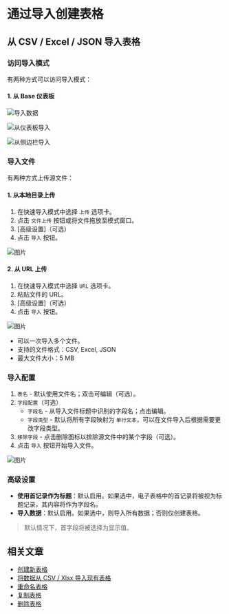 # 通过导入创建表格

## 从 CSV / Excel / JSON 导入表格

### 访问导入模式

有两种方式可以访问导入模式：

#### 1\. 从 Base 仪表板

![导入数据](https://docs.nocodb.com/assets/images/base-import-from-dashboard-1-0ccc1e3e8508c11049dd45647d6c0f91.png)

![从仪表板导入](https://docs.nocodb.com/assets/images/table-import-from-dashboard-625bb54d990e6d7a01ffd6bf9c7e8aa9.png)

![从侧边栏导入](https://docs.nocodb.com/assets/images/table-import-from-sidebar-53e3a9f2cefcbc24681b88541f56dab5.png)

### 导入文件

有两种方式上传源文件：

#### 1\. 从本地目录上传

1.  在快速导入模式中选择 `上传` 选项卡。
2.  点击 `文件上传` 按钮或将文件拖放至模式窗口。
3.  [高级设置]（可选）
4.  点击 `导入` 按钮。

![图片](https://docs.nocodb.com/assets/images/import-csv-b27b1106e326164fb98c79f7075da7f7.png)

#### 2\. 从 URL 上传

1.  在快速导入模式中选择 `URL` 选项卡。
2.  粘贴文件的 URL。
3.  [高级设置]（可选）
4.  点击 `导入` 按钮。

![图片](https://docs.nocodb.com/assets/images/import-csv-url-295ceb54663f0d2fbad788296bf3c594.png)

-   可以一次导入多个文件。
-   支持的文件格式：CSV, Excel, JSON
-   最大文件大小：5 MB

### 导入配置

1.  `表名` - 默认使用文件名；双击可编辑（可选）。
2.  `字段配置`（可选）
    -   `字段名` - 从导入文件标题中识别的字段名；点击编辑。
    -   `字段类型` - 默认将所有字段映射为 `单行文本`，可以在文件导入后根据需要更改字段类型。
3.  `移除字段` - 点击删除图标以排除源文件中的某个字段（可选）。
4.  点击 `导入` 按钮开始导入文件。

![图片](https://docs.nocodb.com/assets/images/import-stage-2-3ccb53c3abc02a0ad7e74fed2589acda.png)

### 高级设置

-   **使用首记录作为标题**：默认启用。如果选中，电子表格中的首记录将被视为标题记录，其内容将作为字段名。
-   **导入数据**：默认启用。如果选中，则导入所有数据；否则仅创建表格。

> 默认情况下，首字段将被选择为显示值。

## 相关文章

-   [创建新表格](https://docs.nocodb.com/tables/create-table)
-   [将数据从 CSV / Xlsx 导入现有表格](https://docs.nocodb.com/tables/import-data-into-existing-table)
-   [重命名表格](https://docs.nocodb.com/tables/actions-on-table#rename-table)
-   [复制表格](https://docs.nocodb.com/tables/actions-on-table#duplicate-table)
-   [删除表格](https://docs.nocodb.com/tables/actions-on-table#delete-table)